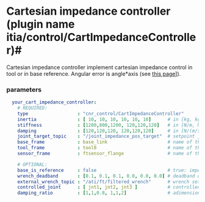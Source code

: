 # Cartesian impedance controller (plugin name itia/control/CartImpedanceController)#

Cartesian impedance controller implement cartesian impedance control in tool or in base reference.
Angular error is angle*axis (see [this page](https://en.wikipedia.org/wiki/Axis%E2%80%93angle_representation)]).



### parameters ###
```yaml
  your_cart_impedance_controller:
    # REQUIRED:
    type                  : "cnr_control/CartImpedanceController"
    inertia               : [ 10, 10, 10, 10, 10, 10]      # in [kg, kg, kg, kg*m^2, kg*m^2, kg*m^2]
    stiffness             : [1200,800,1200, 120,120,120]   # in [N/m, N/m, N/m, Nm/rad, Nm/rad, Nm/rad]
    damping               : [120,120,120, 120,120,120]     # in [N/(m/s), N/(m/s), N/(m/s), Nm/(rad/s), Nm/rad/s), Nm/rad/s)]
    joint_target_topic    : "/joint_impedance_pos_target"  # setpoint joint topic name
    base_frame            : base_link                      # name of the base link
    tool_frame            : tool0                          # name of the tool link
    sensor_frame          : ftsensor_flange                # name of the sensor link (has to be integral with tool_frame)

    # OPTIONAL: 
    base_is_reference     : false                          # true: impedance in base_frame, false: impedance in tool_frame [DEFAULT: true]
    wrench_deadband       : [0.1, 0.1, 0.1, 0.0, 0.0, 0.0] # deadband on the wrench topic [DEFAULT: zero]
    external_wrench_topic : "/ati/ft/filtered_wrench"      # wrench setpoitn topic name [DEFAULT: ~/external_wrench]
    controlled_joint      : [ jnt1, jnt2, jnt3 ]           # controlled joint names, [DEFALT: all the joint of the hardware interface]
    damping_ratio         : [1,1,0.8, 1,1,2]               # adimensional damping ratio. NOTE: possibile alternative to speficy damping. If specified, it is used instead of the damping. In this case the stiffness should be positive.

```
